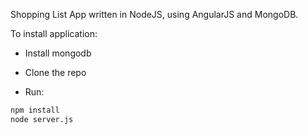 Shopping List App written in NodeJS,
using AngularJS and MongoDB.

To install application:

- Install mongodb

- Clone the repo

- Run:
```sh
npm install
node server.js
```


